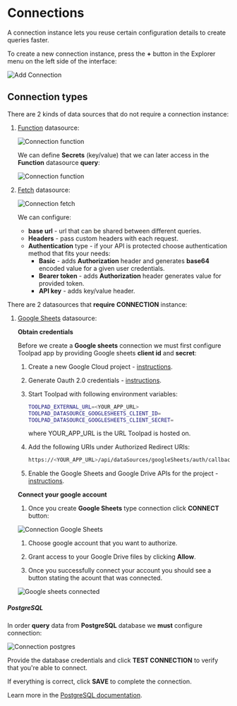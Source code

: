 # Connections

<p class="description">
    A connection instance lets you reuse certain configuration details to create queries faster.
</p>

To create a new connection instance, press the **+** button in the Explorer menu on the left side of the interface:

![Add Connection](/static/toolpad/connection.png)

## Connection types

There are 2 kinds of data sources that do not require a connection instance:

1. [Function](/toolpad/connecting-to-datasources/function/) datasource:

   ![Connection function](/static/toolpad/connection-function-1.png)

   We can define **Secrets** (key/value) that we can later access in the **Function** datasource **query**:

   ![Connection function](/static/toolpad/connection-function-2.png)

1. [Fetch](/toolpad/connecting-to-datasources/fetch/) datasource:

   ![Connection fetch](/static/toolpad/connection-fetch-1.png)

   We can configure:

   - **base url** - url that can be shared between different queries.
   - **Headers** - pass custom headers with each request.
   - **Authentication** type - if your API is protected choose authentication method that fits your needs:
     - **Basic** - adds **Authorization** header and generates **base64** encoded value for a given user credentials.
     - **Bearer token** - adds **Authorization** header generates value for provided token.
     - **API key** - adds key/value header.

There are 2 datasources that **require** **CONNECTION** instance:

1. [Google Sheets](/toolpad/connecting-to-datasources/google-sheets/) datasource:

   **Obtain credentials**

   Before we create a **Google sheets** connection we must first configure Toolpad app by providing Google sheets **client id** and **secret**:

   1. Create a new Google Cloud project - [instructions](https://cloud.google.com/resource-manager/docs/creating-managing-projects#creating_a_project).

   2. Generate Oauth 2.0 credentials - [instructions](https://developers.google.com/identity/protocols/oauth2/web-server#creatingcred).

   3. Start Toolpad with following environment variables:

      ```sh
      TOOLPAD_EXTERNAL_URL=<YOUR_APP_URL>
      TOOLPAD_DATASOURCE_GOOGLESHEETS_CLIENT_ID=
      TOOLPAD_DATASOURCE_GOOGLESHEETS_CLIENT_SECRET=
      ```

      where YOUR_APP_URL is the URL Toolpad is hosted on.

   4. Add the following URIs under Authorized Redirect URIs:
      ```sh
      https://<YOUR_APP_URL>/api/dataSources/googleSheets/auth/callback</YOUR_APP_URL>
      ```
   5. Enable the Google Sheets and Google Drive APIs for the project - [instructions](https://developers.google.com/identity/protocols/oauth2/web-server#enable-apis).

   **Connect your google account**

   1. Once you create **Google Sheets** type connection click **CONNECT** button:

   ![Connection Google Sheets](/static/toolpad/connection-sheets-1.png)

   1. Choose google account that you want to authorize.

   1. Grant access to your Google Drive files by clicking **Allow**.

   1. Once you successfully connect your account you should see a button stating the acount that was connected.

   ![Google sheets connected](/static/toolpad/connection-sheets-2.png)

##### PostgreSQL

   In order **query** data from **PostgreSQL** database we **must** configure connection:

![Connection postgres](/static/toolpad/connection-postgres-1.png)

Provide the database credentials and click **TEST CONNECTION** to verify that you're able to connect.

If everything is correct, click **SAVE** to complete the connection.

Learn more in the [PostgreSQL documentation](/toolpad/connecting-to-datasources/postgreSQL/).
